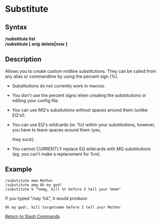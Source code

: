 # Substitute

## Syntax

**/substitute list**  
**/substitute \[** _**orig**_ **delete\|**_**new**_ **\]**

## Description

Allows you to create custom midline substitutions. They can be called from any alias or commandline by using the percent sign \(%\).

* Substitutions do not currently work in macros.
* You don't use the percent signs when creating the substitutions or editing your config file.
* You can use MQ's subsitutions without spaces around them \(unlike EQ's!\).
* You can use EQ's wildcards \(ie: %t\) within your substitutions, however, you have to leave spaces around them \(yes,

  they suck\).

* You cannot CURRENTLY replace EQ wildcards with MQ substitutions \(eg. you can't make a replacement for %m\).

## Example

```text
/substitute mom Mother
/substitute omg Oh my god!
/substitute k "%omg, kill %t before I tell your %mom"
```

If you typed "/say %k", it would produce:

```text
Oh my god!, kill targetname before I tell your Mother
```

[Return to Slash Commands](./)

